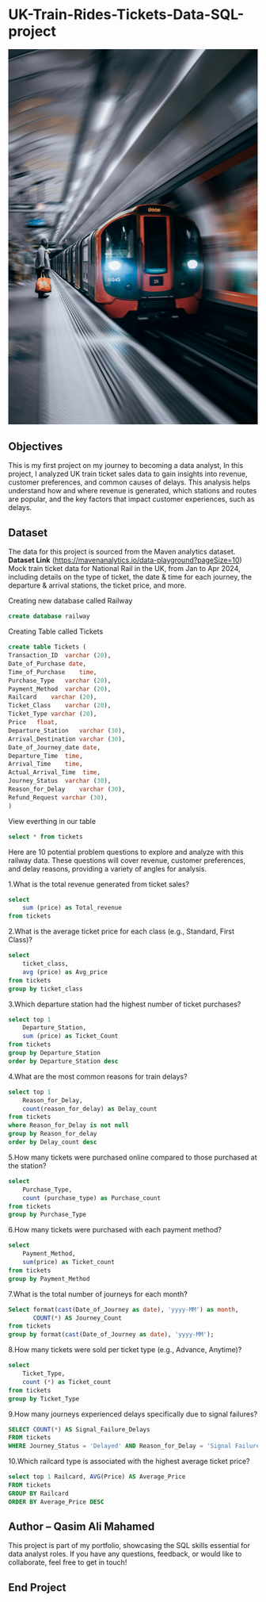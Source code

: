 # UK-Train-Rides-Tickets-Data-SQL-project

![Train image](pexels-santesson89-9647525.jpg)

## Objectives

This is my first project on my journey to becoming a data analyst, In this project, I analyzed UK train ticket sales data to gain insights into revenue, customer preferences, and common causes of delays. This analysis helps understand how and where revenue is generated, which stations and routes are popular, and the key factors that impact customer experiences, such as delays.

## Dataset
The data for this project is sourced from the Maven analytics dataset. <br>
**Dataset Link** (https://mavenanalytics.io/data-playground?pageSize=10) <br>
Mock train ticket data for National Rail in the UK, from Jan to Apr 2024, including details on the type of ticket, the date & time for each journey, the departure & arrival stations, the ticket price, and more.



Creating new database called Railway
```sql
create database railway
```

Creating Table called Tickets

```sql
create table Tickets (
Transaction_ID	varchar (20),
Date_of_Purchase date,	
Time_of_Purchase	time,
Purchase_Type	varchar (20),
Payment_Method	varchar (20),
Railcard	varchar (20),
Ticket_Class	varchar (20),
Ticket_Type	varchar (20),
Price	float,
Departure_Station	varchar (30),
Arrival_Destination	varchar (30),
Date_of_Journey_date date,
Departure_Time	time,
Arrival_Time	time,
Actual_Arrival_Time	 time,
Journey_Status	varchar (30),
Reason_for_Delay	varchar (30),
Refund_Request varchar (30),
)
```

View everthing in our table
```sql
select * from tickets
```

Here are 10 potential problem questions to explore and analyze with this railway data.
These questions will cover revenue, customer preferences, and delay reasons, providing a variety of angles for analysis.


1.What is the total revenue generated from ticket sales?
```sql
select 
	sum (price) as Total_revenue
from tickets
```

2.What is the average ticket price for each class (e.g., Standard, First Class)?
```sql
select
	ticket_class, 
	avg (price) as Avg_price
from tickets
group by ticket_class
```
3.Which departure station had the highest number of ticket purchases?
```sql
select top 1
	Departure_Station,
	sum (price) as Ticket_Count
from tickets
group by Departure_Station
order by Departure_Station desc
```

4.What are the most common reasons for train delays?
```sql
select top 1
	Reason_for_Delay,
	count(reason_for_delay) as Delay_count
from tickets
where Reason_for_Delay is not null
group by Reason_for_delay
order by Delay_count desc
```

5.How many tickets were purchased online compared to those purchased at the station?
```sql
select 
	Purchase_Type,
	count (purchase_type) as Purchase_count
from tickets
group by Purchase_Type	
```
6.How many tickets were purchased with each payment method?
```sql
select 
	Payment_Method,
	sum(price) as Ticket_count
from tickets
group by Payment_Method
```

7.What is the total number of journeys for each month?
```sql
Select format(cast(Date_of_Journey as date), 'yyyy-MM') as month, 
       COUNT(*) AS Journey_Count
from tickets
group by format(cast(Date_of_Journey as date), 'yyyy-MM');
```


8.How many tickets were sold per ticket type (e.g., Advance, Anytime)?

```sql
select 
	Ticket_Type,
	count (*) as Ticket_count
from tickets
group by Ticket_Type
```


9.How many journeys experienced delays specifically due to signal failures?

```sql
SELECT COUNT(*) AS Signal_Failure_Delays
FROM tickets
WHERE Journey_Status = 'Delayed' AND Reason_for_Delay = 'Signal Failure';
```


10.Which railcard type is associated with the highest average ticket price?
```sql
select top 1 Railcard, AVG(Price) AS Average_Price
FROM tickets
GROUP BY Railcard
ORDER BY Average_Price DESC
```


## Author – Qasim Ali Mahamed
This project is part of my portfolio, showcasing the SQL skills essential for data analyst roles. If you have any questions, feedback, or would like to collaborate, feel free to get in touch!

## End Project
